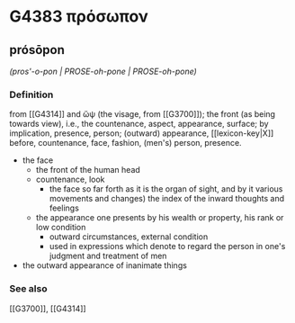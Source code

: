 # G4383 πρόσωπον

## prósōpon

_(pros'-o-pon | PROSE-oh-pone | PROSE-oh-pone)_

### Definition

from [[G4314]] and ὤψ (the visage, from [[G3700]]); the front (as being towards view), i.e., the countenance, aspect, appearance, surface; by implication, presence, person; (outward) appearance, [[lexicon-key|X]] before, countenance, face, fashion, (men's) person, presence.

- the face
  - the front of the human head
  - countenance, look
    - the face so far forth as it is the organ of sight, and by it various movements and changes) the index of the inward thoughts and feelings
  - the appearance one presents by his wealth or property, his rank or low condition
    - outward circumstances, external condition
    - used in expressions which denote to regard the person in one's judgment and treatment of men
- the outward appearance of inanimate things

### See also

[[G3700]], [[G4314]]

